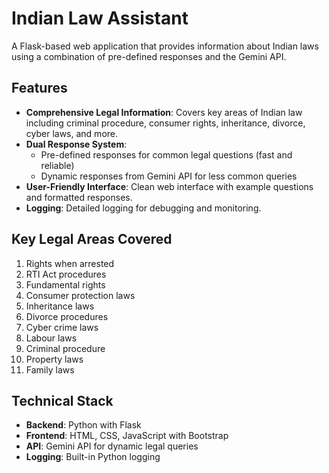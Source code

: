 # Indian Law Assistant

A Flask-based web application that provides information about Indian laws using a combination of pre-defined responses and the Gemini API.

## Features

- **Comprehensive Legal Information**: Covers key areas of Indian law including criminal procedure, consumer rights, inheritance, divorce, cyber laws, and more.
- **Dual Response System**:
  - Pre-defined responses for common legal questions (fast and reliable)
  - Dynamic responses from Gemini API for less common queries
- **User-Friendly Interface**: Clean web interface with example questions and formatted responses.
- **Logging**: Detailed logging for debugging and monitoring.

## Key Legal Areas Covered

1. Rights when arrested
2. RTI Act procedures
3. Fundamental rights
4. Consumer protection laws
5. Inheritance laws
6. Divorce procedures
7. Cyber crime laws
8. Labour laws
9. Criminal procedure
10. Property laws
11. Family laws

## Technical Stack

- **Backend**: Python with Flask
- **Frontend**: HTML, CSS, JavaScript with Bootstrap
- **API**: Gemini API for dynamic legal queries
- **Logging**: Built-in Python logging

